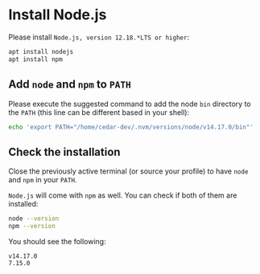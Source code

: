 # Install Node.js

Please install `Node.js, version 12.18.*LTS or higher`:

```sh
apt install nodejs
apt install npm
```

## Add `node` and `npm` to `PATH`
Please execute the suggested command to add the node `bin` directory to the `PATH` (this line can be different based in your shell):

```sh
echo 'export PATH="/home/cedar-dev/.nvm/versions/node/v14.17.0/bin"'
```

## Check the installation

Close the previously active terminal (or source your profile) to have `node` and `npm` in your `PATH`.

`Node.js` will come with `npm` as well.
You can check if both of them are installed:
 
```sh
node --version
npm --version
```

You should see the following:

```
v14.17.0
7.15.0
```
